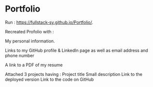 # Portfolio

Run : https://fullstack-sy.github.io/Portfolio/.

Recreated Profolio with :

My personal information.

Links to my GitHub profile & LinkedIn page as well as email address and phone number

A link to a PDF of my resume

Attached 3 projects having :
Project title
Small description
Link to the deployed version
Link to the code on GitHub
